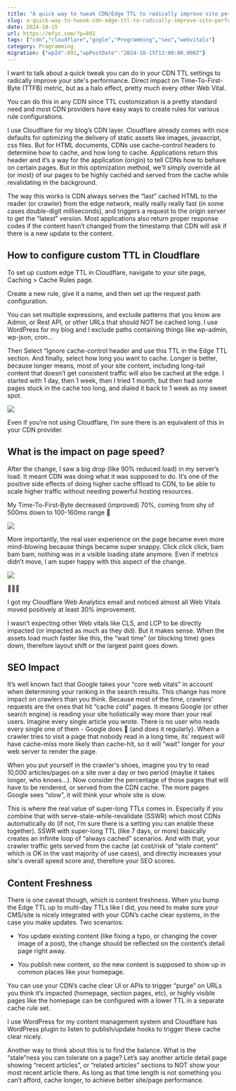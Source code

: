 ```yaml
---
title: "A quick way to tweak CDN/Edge TTL to radically improve site performance (and SEO)"
slug: a-quick-way-to-tweak-cdn-edge-ttl-to-radically-improve-site-performance-and-seo
date: 2024-10-15
url: https://mfyz.com/?p=891
tags: ["cdn","cloudflare","gogle","Programming","seo","webvitals"]
category: Programming
migration: {"wpId":891,"wpPostDate":"2024-10-15T13:00:00.000Z"}
---
```


I want to talk about a quick tweak you can do in your CDN TTL settings to radically improve your site's performance. Direct impact on Time-To-First-Byte (TTFB) metric, but as a halo effect, pretty much every other Web Vital.

You can do this in any CDN since TTL customization is a pretty standard need and most CDN providers have easy ways to create rules for various rule configurations.

I use Cloudflare for my blog’s CDN layer. Cloudflare already comes with nice defaults for optimizing the delivery of static assets like images, javascript, css files. But for HTML documents, CDNs use cache-control headers to determine how to cache, and how long to cache. Applications return this header and it’s a way for the application (origin) to tell CDNs how to behave on certain pages. But in this optimization method, we’ll simply override all (or most) of our pages to be highly cached and served from the cache while revalidating in the background.

The way this works is CDN always serves the “last” cached HTML to the reader (or crawler) from the edge network, really really really fast (in some cases double-digit milliseconds), and triggers a request to the origin server to get the “latest” version. Most applications also return proper response codes if the content hasn’t changed from the timestamp that CDN will ask if there is a new update to the content.

## How to configure custom TTL in Cloudflare

To set up custom edge TTL in Cloudflare, navigate to your site page, Caching > Cache Rules page.

Create a new rule, give it a name, and then set up the request path configuration.

You can set multiple expressions, and exclude patterns that you know are Admin, or Rest API, or other URLs that should NOT be cached long. I use WordPress for my blog and I exclude paths containing things like wp-admin, wp-json, cron…

Then Select “Ignore cache-control header and use this TTL in the Edge TTL section. And finally, select how long you want to cache. Longer is better, because longer means, most of your site content, including long-tail content that doesn’t get consistent traffic will also be cached at the edge. I started with 1 day, then 1 week, then I tried 1 month, but then had some pages stuck in the cache too long, and dialed it back to 1 week as my sweet spot.

![](/images/archive/en/2024/09/Screenshot-2024-09-28-15.06.24.jpg)

Even if you’re not using Cloudflare, I’m sure there is an equivalent of this in your CDN provider.

## What is the impact on page speed?

After the change, I saw a big drop (like 90% reduced load) in my server’s load. It meant CDN was doing what it was supposed to do. It’s one of the positive side effects of doing higher cache offload to CDN, to be able to scale higher traffic without needing powerful hosting resources.

My Time-To-First-Byte decreased (improved) 70%, coming from shy of 500ms down to 100-160ms range 🤯

![](/images/archive/en/2024/09/Screenshot-2024-09-28-15.18.20.jpg)

More importantly, the real user experience on the page became even more mind-blowing because things became super snappy. Click click click, bam bam bam, nothing was in a visible loading state anymore. Even if metrics didn’t move, I am super happy with this aspect of the change.

![](/images/archive/en/2024/09/Screenshot2024-09-2815.21.47-ezgif.com-resize.gif)

🤯🤯🤩

I got my Cloudflare Web Analytics email and noticed almost all Web Vitals moved positively at least 30% improvement.

I wasn’t expecting other Web vitals like CLS, and LCP to be directly impacted (or impacted as much as they did). But it makes sense. When the assets load much faster like this, the “wait time” (or blocking time) goes down, therefore layout shift or the largest paint goes down.

## SEO Impact

It’s well known fact that Google takes your “core web vitals” in account when determining your ranking in the search results. This change has more impact on crawlers than you think. Because most of the time, crawlers’ requests are the ones that hit “cache cold” pages. It means Google (or other search engine) is reading your site holistically way more than your real users. Imagine every single article you wrote. There is no user who reads every single one of them - Google does 🙂 (and does it regularly). When a crawler tries to visit a page that nobody read in a long time, its’ request will have cache-miss more likely than cache-hit, so it will “wait” longer for your web server to render the page.

When you put yourself in the crawler's shoes, imagine you try to read 10,000 articles/pages on a site over a day or two period (maybe it takes longer, who knows…). Now consider the percentage of those pages that will have to be rendered, or served from the CDN cache. The more pages Google sees “slow”, it will think your whole site is slow.

This is where the real value of super-long TTLs comes in. Especially if you combine that with serve-stale-while-revalidate (SSWR) which most CDNs automatically do (if not, I’m sure there is a setting you can enable these together). SSWR with super-long TTL (like 7 days, or more) basically creates an infinite loop of “always cached” scenarios. And with that, your crawler traffic gets served from the cache (at cost/risk of “stale content” which is OK in the vast majority of use cases), and directly increases your site's overall speed score and, therefore your SEO scores.

## Content Freshness

There is one caveat though, which is content freshness. When you bump the Edge TTL up to multi-day TTLs like I did, you need to make sure your CMS/site is nicely integrated with your CDN’s cache clear systems, in the case you make updates. Two scenarios:

*   You update existing content (like fixing a typo, or changing the cover image of a post), the change should be reflected on the content’s detail page right away.

*   You publish new content, so the new content is supposed to show up in common places like your homepage.

You can use your CDN’s cache clear UI or APIs to trigger “purge” on URLs you think it’s impacted (homepage, section pages, etc), or highly visible pages like the homepage can be configured with a lower TTL in a separate cache rule set.

I use WordPress for my content management system and Cloudflare has WordPress plugin to listen to publish/update hooks to trigger these cache clear nicely.

Another way to think about this is to find the balance. What is the “stale”ness you can tolerate on a page? Let’s say another article detail page showing “recent articles”, or “related articles” sections to NOT show your most recent article there. As long as that time length is not something you can’t afford, cache longer, to achieve better site/page performance.